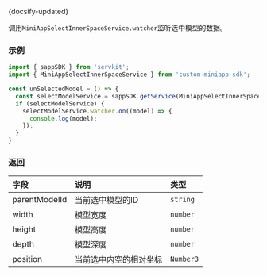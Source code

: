 {docsify-updated}

调用`MiniAppSelectInnerSpaceService.watcher`监听选中模型的数据。

### 示例

```js
import { sappSDK } from 'servkit';
import { MiniAppSelectInnerSpaceService } from 'custom-miniapp-sdk';

const unSelectedModel = () => {
  const selectModelService = sappSDK.getService(MiniAppSelectInnerSpaceService);
  if (selectModelService) {
    selectModelService.watcher.on((model) => {
      console.log(model);
    });
  }
}
```

### 返回

| 字段 | 说明 | 类型 |
| :-----| :---- | :---- | 
| parentModelId | 当前选中模型的ID | `string` |
| width | 模型宽度 | `number` |
| height | 模型高度 | `number` | 
| depth | 模型深度 | `number` | 
| position | 当前选中内空的相对坐标 | `Number3` |
